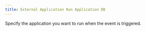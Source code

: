 ```yaml
---
title: External Application Run Application DB
---
```



Specify the application you want to run when the event is triggered.
